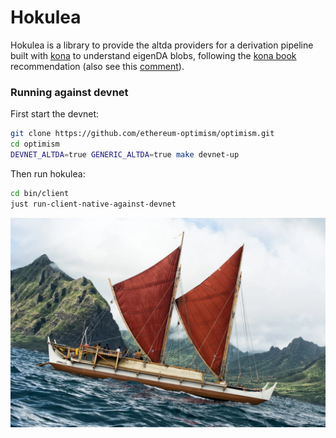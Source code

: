 # Hokulea

Hokulea is a library to provide the altda providers for a derivation pipeline built with [kona](https://github.com/anton-rs/kona) to understand eigenDA blobs, following the [kona book](https://anton-rs.github.io/kona/sdk/pipeline/providers.html#implementing-a-custom-data-availability-provider) recommendation (also see this [comment](https://github.com/anton-rs/kona/pull/862#issuecomment-2515038089)).

### Running against devnet

First start the devnet:
```bash
git clone https://github.com/ethereum-optimism/optimism.git
cd optimism
DEVNET_ALTDA=true GENERIC_ALTDA=true make devnet-up
```
Then run hokulea:
```bash
cd bin/client
just run-client-native-against-devnet
```

![](./hokulea.jpeg)
